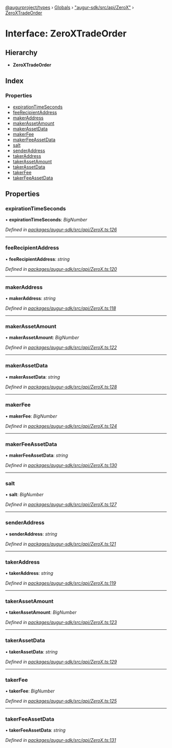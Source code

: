 [@augurproject/types](../README.md) › [Globals](../globals.md) › ["augur-sdk/src/api/ZeroX"](../modules/_augur_sdk_src_api_zerox_.md) › [ZeroXTradeOrder](_augur_sdk_src_api_zerox_.zeroxtradeorder.md)

# Interface: ZeroXTradeOrder

## Hierarchy

* **ZeroXTradeOrder**

## Index

### Properties

* [expirationTimeSeconds](_augur_sdk_src_api_zerox_.zeroxtradeorder.md#expirationtimeseconds)
* [feeRecipientAddress](_augur_sdk_src_api_zerox_.zeroxtradeorder.md#feerecipientaddress)
* [makerAddress](_augur_sdk_src_api_zerox_.zeroxtradeorder.md#makeraddress)
* [makerAssetAmount](_augur_sdk_src_api_zerox_.zeroxtradeorder.md#makerassetamount)
* [makerAssetData](_augur_sdk_src_api_zerox_.zeroxtradeorder.md#makerassetdata)
* [makerFee](_augur_sdk_src_api_zerox_.zeroxtradeorder.md#makerfee)
* [makerFeeAssetData](_augur_sdk_src_api_zerox_.zeroxtradeorder.md#makerfeeassetdata)
* [salt](_augur_sdk_src_api_zerox_.zeroxtradeorder.md#salt)
* [senderAddress](_augur_sdk_src_api_zerox_.zeroxtradeorder.md#senderaddress)
* [takerAddress](_augur_sdk_src_api_zerox_.zeroxtradeorder.md#takeraddress)
* [takerAssetAmount](_augur_sdk_src_api_zerox_.zeroxtradeorder.md#takerassetamount)
* [takerAssetData](_augur_sdk_src_api_zerox_.zeroxtradeorder.md#takerassetdata)
* [takerFee](_augur_sdk_src_api_zerox_.zeroxtradeorder.md#takerfee)
* [takerFeeAssetData](_augur_sdk_src_api_zerox_.zeroxtradeorder.md#takerfeeassetdata)

## Properties

###  expirationTimeSeconds

• **expirationTimeSeconds**: *BigNumber*

*Defined in [packages/augur-sdk/src/api/ZeroX.ts:126](https://github.com/AugurProject/augur/blob/88b6e76efb/packages/augur-sdk/src/api/ZeroX.ts#L126)*

___

###  feeRecipientAddress

• **feeRecipientAddress**: *string*

*Defined in [packages/augur-sdk/src/api/ZeroX.ts:120](https://github.com/AugurProject/augur/blob/88b6e76efb/packages/augur-sdk/src/api/ZeroX.ts#L120)*

___

###  makerAddress

• **makerAddress**: *string*

*Defined in [packages/augur-sdk/src/api/ZeroX.ts:118](https://github.com/AugurProject/augur/blob/88b6e76efb/packages/augur-sdk/src/api/ZeroX.ts#L118)*

___

###  makerAssetAmount

• **makerAssetAmount**: *BigNumber*

*Defined in [packages/augur-sdk/src/api/ZeroX.ts:122](https://github.com/AugurProject/augur/blob/88b6e76efb/packages/augur-sdk/src/api/ZeroX.ts#L122)*

___

###  makerAssetData

• **makerAssetData**: *string*

*Defined in [packages/augur-sdk/src/api/ZeroX.ts:128](https://github.com/AugurProject/augur/blob/88b6e76efb/packages/augur-sdk/src/api/ZeroX.ts#L128)*

___

###  makerFee

• **makerFee**: *BigNumber*

*Defined in [packages/augur-sdk/src/api/ZeroX.ts:124](https://github.com/AugurProject/augur/blob/88b6e76efb/packages/augur-sdk/src/api/ZeroX.ts#L124)*

___

###  makerFeeAssetData

• **makerFeeAssetData**: *string*

*Defined in [packages/augur-sdk/src/api/ZeroX.ts:130](https://github.com/AugurProject/augur/blob/88b6e76efb/packages/augur-sdk/src/api/ZeroX.ts#L130)*

___

###  salt

• **salt**: *BigNumber*

*Defined in [packages/augur-sdk/src/api/ZeroX.ts:127](https://github.com/AugurProject/augur/blob/88b6e76efb/packages/augur-sdk/src/api/ZeroX.ts#L127)*

___

###  senderAddress

• **senderAddress**: *string*

*Defined in [packages/augur-sdk/src/api/ZeroX.ts:121](https://github.com/AugurProject/augur/blob/88b6e76efb/packages/augur-sdk/src/api/ZeroX.ts#L121)*

___

###  takerAddress

• **takerAddress**: *string*

*Defined in [packages/augur-sdk/src/api/ZeroX.ts:119](https://github.com/AugurProject/augur/blob/88b6e76efb/packages/augur-sdk/src/api/ZeroX.ts#L119)*

___

###  takerAssetAmount

• **takerAssetAmount**: *BigNumber*

*Defined in [packages/augur-sdk/src/api/ZeroX.ts:123](https://github.com/AugurProject/augur/blob/88b6e76efb/packages/augur-sdk/src/api/ZeroX.ts#L123)*

___

###  takerAssetData

• **takerAssetData**: *string*

*Defined in [packages/augur-sdk/src/api/ZeroX.ts:129](https://github.com/AugurProject/augur/blob/88b6e76efb/packages/augur-sdk/src/api/ZeroX.ts#L129)*

___

###  takerFee

• **takerFee**: *BigNumber*

*Defined in [packages/augur-sdk/src/api/ZeroX.ts:125](https://github.com/AugurProject/augur/blob/88b6e76efb/packages/augur-sdk/src/api/ZeroX.ts#L125)*

___

###  takerFeeAssetData

• **takerFeeAssetData**: *string*

*Defined in [packages/augur-sdk/src/api/ZeroX.ts:131](https://github.com/AugurProject/augur/blob/88b6e76efb/packages/augur-sdk/src/api/ZeroX.ts#L131)*
